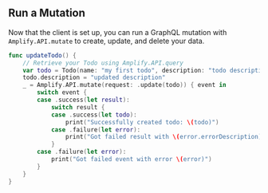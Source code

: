 ## Run a Mutation

Now that the client is set up, you can run a GraphQL mutation with `Amplify.API.mutate` to create, update, and delete your data.

```swift
func updateTodo() {
    // Retrieve your Todo using Amplify.API.query
    var todo = Todo(name: "my first todo", description: "todo description")
    todo.description = "updated description"
    _ = Amplify.API.mutate(request: .update(todo)) { event in
        switch event {
        case .success(let result):
            switch result {
            case .success(let todo):
                print("Successfully created todo: \(todo)")
            case .failure(let error):
                print("Got failed result with \(error.errorDescription)")
            }
        case .failure(let error):
            print("Got failed event with error \(error)")
        }
    }
}
```